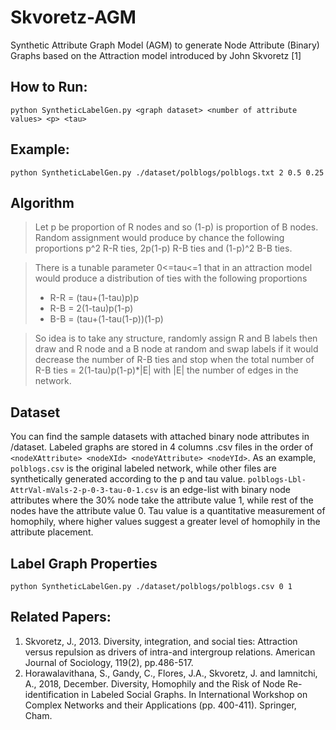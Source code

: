 # Skvoretz-AGM
Synthetic Attribute Graph Model (AGM) to generate Node Attribute (Binary) Graphs based on the Attraction model introduced by John Skvoretz [1]

## How to Run:
```python SyntheticLabelGen.py <graph dataset> <number of attribute values> <p> <tau>```

## Example:
```python SyntheticLabelGen.py ./dataset/polblogs/polblogs.txt 2 0.5 0.25```

## Algorithm
> Let p be proportion of R nodes and so (1-p) is proportion of B nodes.  Random assignment would produce by chance the following proportions p^2 R-R ties, 2p(1-p) R-B ties and (1-p)^2 B-B ties.
 
> There is a tunable parameter 0<=tau<=1 that in an attraction model would produce a distribution of ties with the following proportions
> * R-R = (tau+(1-tau)p)p
> * R-B = 2(1-tau)p(1-p)
> * B-B = (tau+(1-tau(1-p))(1-p)
 
> So idea is to take any structure, randomly assign R and B labels then draw and R node and a B node at random and swap labels if it would decrease the number of R-B ties and stop when the total number of R-B ties = 2(1-tau)p(1-p)*|E| with |E| the number of edges in the network.

## Dataset
You can find the sample datasets with attached binary node attributes in /dataset.
Labeled graphs are stored in 4 columns .csv files in the order of ```<nodeXAttribute> <nodeXId> <nodeYAttribute> <nodeYId>```.
As an example, ``polblogs.csv`` is the original labeled network, while other files are synthetically generated according to the p and tau value.
``polblogs-Lbl-AttrVal-mVals-2-p-0-3-tau-0-1.csv`` is an edge-list with binary node attributes where the 30% node take the attribute value 1, while rest of the nodes have the attribute value 0.
Tau value is a quantitative measurement of homophily, where higher values suggest a greater level of homophily in the attribute placement.



## Label Graph Properties
```python SyntheticLabelGen.py ./dataset/polblogs/polblogs.csv 0 1```

## Related Papers:
1. Skvoretz, J., 2013. Diversity, integration, and social ties: Attraction versus repulsion as drivers of intra-and intergroup relations. American Journal of Sociology, 119(2), pp.486-517.
2. Horawalavithana, S., Gandy, C., Flores, J.A., Skvoretz, J. and Iamnitchi, A., 2018, December. Diversity, Homophily and the Risk of Node Re-identification in Labeled Social Graphs. In International Workshop on Complex Networks and their Applications (pp. 400-411). Springer, Cham.

